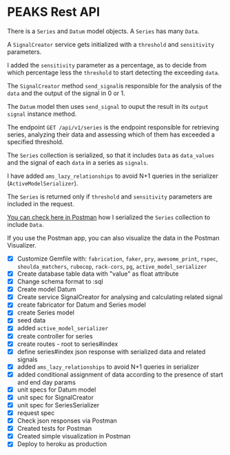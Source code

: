 # PEAKS Rest API
There is a `Series` and `Datum` model objects.
A `Series` has many `Data`.

A `SignalCreator` service gets initialized with a `threshold` and `sensitivity` parameters.

I added the `sensitivity` parameter as a percentage, as to decide from which percentage less the `threshold` to start detecting the exceeding `data`.

 The `SignalCreator` method `send_signal`is responsible for the analysis of the `data` and the output of the signal in 0 or 1.

The `Datum` model then uses `send_signal` to ouput the result in its `output signal` instance method.

The endpoint `GET /api/v1/series` is the endpoint responsible for retrieving series, analyzing their data and assessing which of them has exceeded a specified threshold.

The `Series` collection is serialized, so that it includes `Data` as `data_values` and the signal of each `data` in a series as `signals`.

I have added `ams_lazy_relationships` to avoid N+1 queries in the serializer (`ActiveModelSerializer`).

The `Series` is returned only if  `threshold` and `sensitivity` parameters are included in the request.

[You can check here in Postman](https://documenter.getpostman.com/view/338194/SW7UdBgg) how I serialized the `Series` collection to include `Data`.

If you use the Postman app, you can also visualize the data in the Postman Visualizer.




- [x] Customize Gemfile with: `fabrication`, `faker`, `pry`, `awesome_print`, `rspec`, `shoulda_matchers`, `rubocop`, `rack-cors`, `pg`, `active_model_serializer`
- [x] Create database table data with "value" as float attribute
- [x] Change schema format to :sql
- [x] Create model Datum
- [x] Create service SignalCreator for analysing and calculating related signal
- [x] create fabricator for Datum and Series model
- [x] create Series model
- [x] seed data
- [x] added `active_model_serializer`
- [x] create controller for series
- [x] create routes - root to series#index
- [x] define series#index json response with serialized data and related signals
- [x] added `ams_lazy_relationships` to avoid N+1 queries in serializer
- [x] added conditional assignment of data according to the presence of start and end day params
- [x] unit specs for Datum model
- [x] unit spec for SignalCreator
- [x] unit spec for SeriesSerializer
- [x] request spec
- [x] Check json responses via Postman
- [x] Created tests for Postman
- [x] Created simple visualization in Postman
- [x] Deploy to heroku as production
